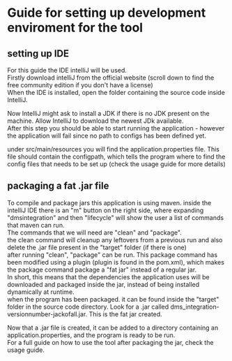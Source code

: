 # Guide for setting up development enviroment for the tool

## setting up IDE

For this guide the IDE intelliJ will be used.  
Firstly download intelliJ from the official website (scroll down to find the free community edition if you don't have a license)  
When the IDE is installed, open the folder containing the source code inside IntelliJ.
  
Now IntelliJ might ask to install a JDK if there is no JDK present on the machine. Allow IntelliJ to download the newest JDk available.  
After this step you should be able to start running the application - however the application will fail since no path to configs has been defined yet.  

under src/main/resources you will find the application.properties file. This file should contain the configpath, which tells the program where to find the config files that needs to be set up (check the usage guide for more details)  

## packaging a fat .jar file

To compile and package jars this application is using maven. inside the intelliJ IDE there is an "m" button on the right side, where expanding "dmsintegration" and then "lifecycle" will show the user a list of commands that maven can run.  
The commands that we will need are "clean" and "package".  
the clean command will cleanup any leftovers from a previous run and also delete the .jar file present in the "target" folder (if there is one)  
after running "clean", "package" can be run. This package command has been modified using a plugin (plugin is found in the pom.xml), which makes the package command package a "fat jar" instead of a regular jar.  
In short, this means that the dependencies the application uses will be downloaded and packaged inside the jar, instead of being installed dynamically at runtime.  
when the program has been packaged. it can be found inside the "target" folder in the source code directory. Look for a .jar called dms_integration-versionnumber-jackofall.jar. This is the fat jar created.  

Now that a .jar file is created, it can be added to a directory containing an application.properties, and the program is ready to be run.  
For a full guide on how to use the tool after packaging the jar, check the usage guide.  